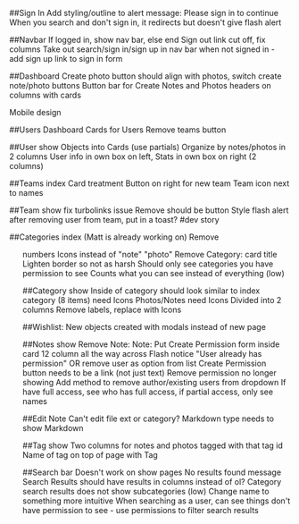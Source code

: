 ##Sign In
Add styling/outline to alert message: Please sign in to continue
When you search and don't sign in, it redirects but doesn't give flash alert

##Navbar
If logged in, show nav bar, else end
Sign out link cut off, fix columns
Take out search/sign in/sign up in nav bar when not signed in - add sign up link to sign in form


##Dashboard
Create photo button should align with photos, switch create note/photo buttons
Button bar for Create
Notes and Photos headers on columns with cards

Mobile design

##Users Dashboard
Cards for Users
Remove teams button

##User show
Objects into Cards (use partials)
Organize by notes/photos in 2 columns
User info in own box on left, Stats in own box on right (2 columns)

##Teams index
Card treatment
Button on right for new team
Team icon next to names

##Team show
fix turbolinks issue
Remove should be button
Style flash alert after removing user from team, put in a toast? #dev story

##Categories index (Matt is already working on)
Remove <ol> numbers
Icons instead of "note" "photo"
Remove Category: card title
Lighten border so not as harsh
Should only see categories you have permission to see
Counts what you can see instead of everything (low)

##Category show
Inside of category should look similar to index
category (8 items) need Icons
Photos/Notes need Icons
Divided into 2 columns
Remove labels, replace with Icons

##Wishlist:
New objects created with modals instead of new page

##Notes show
Remove Note: Note:
Put Create Permission form inside card
12 column all the way across
Flash notice "User already has permission" OR remove user as option from list
Create Permission button needs to be a link (not just text)
Remove permission no longer showing
Add method to remove author/existing users from dropdown
If have full access, see who has full access, if partial access, only see names

##Edit Note
Can't edit file ext or category?
Markdown type needs to show Markdown

##Tag show
Two columns for notes and photos tagged with that tag id
Name of tag on top of page with Tag

##Search bar
Doesn't work on show pages
No results found message
Search Results should have results in columns instead of ol?
Category search results does not show subcategories (low)
Change name to something more intuitive
When searching as a user, can see things don't have permission to see -
  use permissions to filter search results

